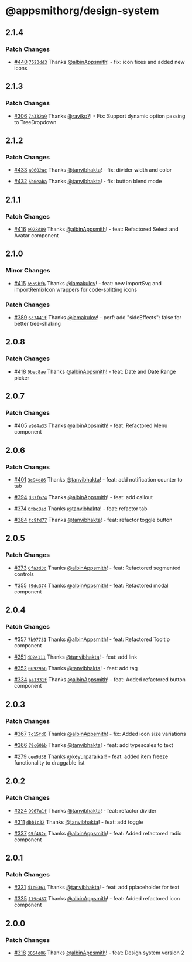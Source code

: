 # @appsmithorg/design-system

## 2.1.4

### Patch Changes

- [#440](https://github.com/appsmithorg/design-system/pull/440) [`7523dd3`](https://github.com/appsmithorg/design-system/commit/7523dd3a1f7c99cf3cdb2f13ed8042ee8b7312d2) Thanks [@albinAppsmith](https://github.com/albinAppsmith)! - fix: icon fixes and added new icons

## 2.1.3

### Patch Changes

- [#306](https://github.com/appsmithorg/design-system/pull/306) [`7a332a9`](https://github.com/appsmithorg/design-system/commit/7a332a94521444ec6310118e1ea7563f8897aa18) Thanks [@ravikp7](https://github.com/ravikp7)! - Fix: Support dynamic option passing to TreeDropdown

## 2.1.2

### Patch Changes

- [#433](https://github.com/appsmithorg/design-system/pull/433) [`a0602ac`](https://github.com/appsmithorg/design-system/commit/a0602ac74bc4a17fbaabaad20b150008a21d1a00) Thanks [@tanvibhakta](https://github.com/tanvibhakta)! - fix: divider width and color

* [#432](https://github.com/appsmithorg/design-system/pull/432) [`5b0eaba`](https://github.com/appsmithorg/design-system/commit/5b0eabacac0ef47b0f5403b27ac8b1e1b98bf10f) Thanks [@tanvibhakta](https://github.com/tanvibhakta)! - fix: button blend mode

## 2.1.1

### Patch Changes

- [#416](https://github.com/appsmithorg/design-system/pull/416) [`e928d89`](https://github.com/appsmithorg/design-system/commit/e928d8942f7f5a2c8445dd256d920b8908f8e9a7) Thanks [@albinAppsmith](https://github.com/albinAppsmith)! - feat: Refactored Select and Avatar component

## 2.1.0

### Minor Changes

- [#415](https://github.com/appsmithorg/design-system/pull/415) [`b559bf6`](https://github.com/appsmithorg/design-system/commit/b559bf64d1a8e76839bee4d24a81cf13b8e06ea7) Thanks [@iamakulov](https://github.com/iamakulov)! - feat: new importSvg and importRemixIcon wrappers for code-splitting icons

### Patch Changes

- [#389](https://github.com/appsmithorg/design-system/pull/389) [`6c7441f`](https://github.com/appsmithorg/design-system/commit/6c7441fc69255c1f63dcc1708d30d4ebd3b5d3dc) Thanks [@iamakulov](https://github.com/iamakulov)! - perf: add "sideEffects": false for better tree-shaking

## 2.0.8

### Patch Changes

- [#418](https://github.com/appsmithorg/design-system/pull/418) [`0bec8ae`](https://github.com/appsmithorg/design-system/commit/0bec8ae8611c2a58ce8e18185ea24f3bd81cde4a) Thanks [@albinAppsmith](https://github.com/albinAppsmith)! - feat: Date and Date Range picker

## 2.0.7

### Patch Changes

- [#405](https://github.com/appsmithorg/design-system/pull/405) [`e9d4a33`](https://github.com/appsmithorg/design-system/commit/e9d4a338379e8bf7870ba285f2d21a1c2777c28b) Thanks [@albinAppsmith](https://github.com/albinAppsmith)! - feat: Refactored Menu component

## 2.0.6

### Patch Changes

- [#401](https://github.com/appsmithorg/design-system/pull/401) [`3c94d86`](https://github.com/appsmithorg/design-system/commit/3c94d86d6e95c214e052ca307b2ecbc47921590a) Thanks [@tanvibhakta](https://github.com/tanvibhakta)! - feat: add notification counter to tab

* [#394](https://github.com/appsmithorg/design-system/pull/394) [`d37f674`](https://github.com/appsmithorg/design-system/commit/d37f674fa90472d0e783bfbeff0a37428d700ff4) Thanks [@albinAppsmith](https://github.com/albinAppsmith)! - feat: add callout

- [#374](https://github.com/appsmithorg/design-system/pull/374) [`6fbc8ad`](https://github.com/appsmithorg/design-system/commit/6fbc8ada9953c8cba60b415e04525a1847ad769d) Thanks [@tanvibhakta](https://github.com/tanvibhakta)! - feat: refactor tab

* [#384](https://github.com/appsmithorg/design-system/pull/384) [`fc9fd77`](https://github.com/appsmithorg/design-system/commit/fc9fd771de6eb2bc3e360d5d2877ffe960172257) Thanks [@tanvibhakta](https://github.com/tanvibhakta)! - feat: refactor toggle button

## 2.0.5

### Patch Changes

- [#373](https://github.com/appsmithorg/design-system/pull/373) [`6fa3d3c`](https://github.com/appsmithorg/design-system/commit/6fa3d3c352d8d5d9bcdaf196b75353e6694f4c7b) Thanks [@albinAppsmith](https://github.com/albinAppsmith)! - feat: Refactored segmented controls

* [#355](https://github.com/appsmithorg/design-system/pull/355) [`f9dc374`](https://github.com/appsmithorg/design-system/commit/f9dc37460b5917c72be433d257f7e876031aa05a) Thanks [@albinAppsmith](https://github.com/albinAppsmith)! - feat: Refactored modal component

## 2.0.4

### Patch Changes

- [#357](https://github.com/appsmithorg/design-system/pull/357) [`7b97731`](https://github.com/appsmithorg/design-system/commit/7b9773197f13317cc1a66933c1fc6a8c3cd0a7c2) Thanks [@albinAppsmith](https://github.com/albinAppsmith)! - feat: Refactored Tooltip component

* [#351](https://github.com/appsmithorg/design-system/pull/351) [`d02e111`](https://github.com/appsmithorg/design-system/commit/d02e111e0204d9af3b57025b1bc791cf1b5d0ea5) Thanks [@tanvibhakta](https://github.com/tanvibhakta)! - feat: add link

- [#352](https://github.com/appsmithorg/design-system/pull/352) [`06929a6`](https://github.com/appsmithorg/design-system/commit/06929a6fff59744fc59367182c4dca3ec85cf0bd) Thanks [@tanvibhakta](https://github.com/tanvibhakta)! - feat: add tag

* [#334](https://github.com/appsmithorg/design-system/pull/334) [`aa1331f`](https://github.com/appsmithorg/design-system/commit/aa1331f47bb0dd62e6fdf60cf905917d9b11eb9d) Thanks [@albinAppsmith](https://github.com/albinAppsmith)! - feat: Added refactored button component

## 2.0.3

### Patch Changes

- [#367](https://github.com/appsmithorg/design-system/pull/367) [`7c15fd6`](https://github.com/appsmithorg/design-system/commit/7c15fd6250f5cc8f4fc5885cf2c39b5e02ee0d91) Thanks [@albinAppsmith](https://github.com/albinAppsmith)! - fix: Added icon size variations

* [#366](https://github.com/appsmithorg/design-system/pull/366) [`79c60bb`](https://github.com/appsmithorg/design-system/commit/79c60bb8bd17e7cec9574a7fd65f323699c625e2) Thanks [@tanvibhakta](https://github.com/tanvibhakta)! - feat: add typescales to text

- [#279](https://github.com/appsmithorg/design-system/pull/279) [`cee9d38`](https://github.com/appsmithorg/design-system/commit/cee9d3827d4b6fab09e79a1dbb688945ac77fc1a) Thanks [@keyurparalkar](https://github.com/keyurparalkar)! - feat: added item freeze functionality to draggable list

## 2.0.2

### Patch Changes

- [#324](https://github.com/appsmithorg/design-system/pull/324) [`9967a1f`](https://github.com/appsmithorg/design-system/commit/9967a1f6ee9d3979cdde06611dc7fdd6addc6029) Thanks [@tanvibhakta](https://github.com/tanvibhakta)! - feat: refactor divider

* [#311](https://github.com/appsmithorg/design-system/pull/311) [`dbb1c32`](https://github.com/appsmithorg/design-system/commit/dbb1c32d1d25085a0cf70125a2199796b4e5cbde) Thanks [@tanvibhakta](https://github.com/tanvibhakta)! - feat: add toggle

- [#337](https://github.com/appsmithorg/design-system/pull/337) [`95f482c`](https://github.com/appsmithorg/design-system/commit/95f482c133bca1b3a0c341fcbb1b8f734c419e3d) Thanks [@albinAppsmith](https://github.com/albinAppsmith)! - feat: Added refactored radio component

## 2.0.1

### Patch Changes

- [#321](https://github.com/appsmithorg/design-system/pull/321) [`d1c0361`](https://github.com/appsmithorg/design-system/commit/d1c03616a97e08aa4d9392a9e842a2abdd084d71) Thanks [@tanvibhakta](https://github.com/tanvibhakta)! - feat: add pplaceholder for text

* [#335](https://github.com/appsmithorg/design-system/pull/335) [`119c467`](https://github.com/appsmithorg/design-system/commit/119c467cf2714def9ce93041d47d209fe6d0c02b) Thanks [@albinAppsmith](https://github.com/albinAppsmith)! - feat: Added refactored icon component

## 2.0.0

### Patch Changes

- [#318](https://github.com/appsmithorg/design-system/pull/318) [`3054d06`](https://github.com/appsmithorg/design-system/commit/3054d063f61c9bf3baf22db15f3aa36241de2668) Thanks [@albinAppsmith](https://github.com/albinAppsmith)! - feat: Design system version 2
